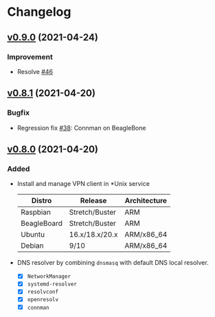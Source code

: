 # Changelog

## [v0.9.0](https://github.com/qweio/iot-vpn/tree/vpnc/v0.9.0) (2021-04-24)

### Improvement

- Resolve [#46](https://github.com/qweio/iot-vpn/issues/46)

## [v0.8.1](https://github.com/qweio/iot-vpn/tree/vpnc/v0.8.1) (2021-04-20)

### Bugfix

- Regression fix [#38](https://github.com/qweio/iot-vpn/issues/38): Connman on BeagleBone

## [v0.8.0](https://github.com/qweio/iot-vpn/tree/vpnc/v0.8.0) (2021-04-20)

### Added
- Install and manage VPN client in *Unix service

  | Distro      | Release        | Architecture |
  |-------------|----------------|--------------|
  | Raspbian    | Stretch/Buster | ARM          |
  | BeagleBoard | Stretch/Buster | ARM          |
  | Ubuntu      | 16.x/18.x/20.x | ARM/x86_64   |
  | Debian      | 9/10           | ARM/x86_64   |
  
- DNS resolver by combining `dnsmasq` with default DNS local resolver.
  - [x] `NetworkManager`
  - [x] `systemd-resolver`
  - [x] `resolvconf`
  - [x] `openresolv`
  - [x] `connman`
